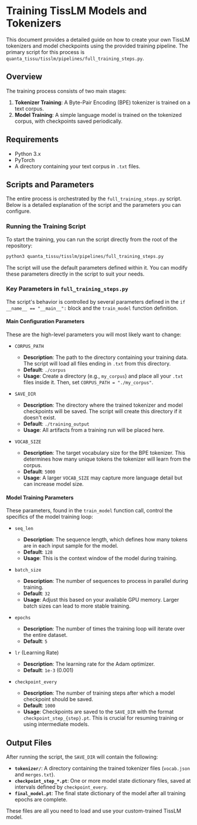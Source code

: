 # Training TissLM Models and Tokenizers

This document provides a detailed guide on how to create your own TissLM tokenizers and model checkpoints using the provided training pipeline. The primary script for this process is `quanta_tissu/tisslm/pipelines/full_training_steps.py`.

## Overview

The training process consists of two main stages:
1.  **Tokenizer Training**: A Byte-Pair Encoding (BPE) tokenizer is trained on a text corpus.
2.  **Model Training**: A simple language model is trained on the tokenized corpus, with checkpoints saved periodically.

## Requirements

- Python 3.x
- PyTorch
- A directory containing your text corpus in `.txt` files.

## Scripts and Parameters

The entire process is orchestrated by the `full_training_steps.py` script. Below is a detailed explanation of the script and the parameters you can configure.

### Running the Training Script

To start the training, you can run the script directly from the root of the repository:

```bash
python3 quanta_tissu/tisslm/pipelines/full_training_steps.py
```

The script will use the default parameters defined within it. You can modify these parameters directly in the script to suit your needs.

### Key Parameters in `full_training_steps.py`

The script's behavior is controlled by several parameters defined in the `if __name__ == "__main__":` block and the `train_model` function definition.

#### Main Configuration Parameters

These are the high-level parameters you will most likely want to change:

-   `CORPUS_PATH`
    -   **Description**: The path to the directory containing your training data. The script will load all files ending in `.txt` from this directory.
    -   **Default**: `./corpus`
    -   **Usage**: Create a directory (e.g., `my_corpus`) and place all your `.txt` files inside it. Then, set `CORPUS_PATH = "./my_corpus"`.

-   `SAVE_DIR`
    -   **Description**: The directory where the trained tokenizer and model checkpoints will be saved. The script will create this directory if it doesn't exist.
    -   **Default**: `./training_output`
    -   **Usage**: All artifacts from a training run will be placed here.

-   `VOCAB_SIZE`
    -   **Description**: The target vocabulary size for the BPE tokenizer. This determines how many unique tokens the tokenizer will learn from the corpus.
    -   **Default**: `5000`
    -   **Usage**: A larger `VOCAB_SIZE` may capture more language detail but can increase model size.

#### Model Training Parameters

These parameters, found in the `train_model` function call, control the specifics of the model training loop:

-   `seq_len`
    -   **Description**: The sequence length, which defines how many tokens are in each input sample for the model.
    -   **Default**: `128`
    -   **Usage**: This is the context window of the model during training.

-   `batch_size`
    -   **Description**: The number of sequences to process in parallel during training.
    -   **Default**: `32`
    -   **Usage**: Adjust this based on your available GPU memory. Larger batch sizes can lead to more stable training.

-   `epochs`
    -   **Description**: The number of times the training loop will iterate over the entire dataset.
    -   **Default**: `5`

-   `lr` (Learning Rate)
    -   **Description**: The learning rate for the Adam optimizer.
    -   **Default**: `1e-3` (0.001)

-   `checkpoint_every`
    -   **Description**: The number of training steps after which a model checkpoint should be saved.
    -   **Default**: `1000`
    -   **Usage**: Checkpoints are saved to the `SAVE_DIR` with the format `checkpoint_step_{step}.pt`. This is crucial for resuming training or using intermediate models.

## Output Files

After running the script, the `SAVE_DIR` will contain the following:

-   **`tokenizer/`**: A directory containing the trained tokenizer files (`vocab.json` and `merges.txt`).
-   **`checkpoint_step_*.pt`**: One or more model state dictionary files, saved at intervals defined by `checkpoint_every`.
-   **`final_model.pt`**: The final state dictionary of the model after all training epochs are complete.

These files are all you need to load and use your custom-trained TissLM model.